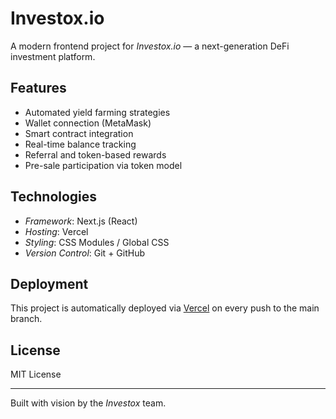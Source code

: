 # Investox.io

A modern frontend project for *Investox.io* — a next-generation DeFi investment platform.

## Features
- Automated yield farming strategies
- Wallet connection (MetaMask)
- Smart contract integration
- Real-time balance tracking
- Referral and token-based rewards
- Pre-sale participation via token model

## Technologies
- *Framework*: Next.js (React)
- *Hosting*: Vercel
- *Styling*: CSS Modules / Global CSS
- *Version Control*: Git + GitHub

## Deployment
This project is automatically deployed via [Vercel](https://vercel.com) on every push to the main branch.

## License
MIT License

---

Built with vision by the *Investox* team.
